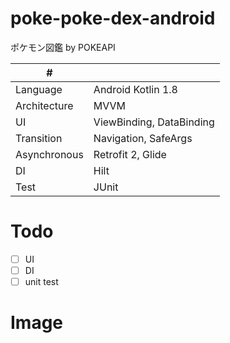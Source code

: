 # poke-poke-dex-android
ポケモン図鑑 by POKEAPI 

| # |                          |
| ---- |--------------------------|
| Language| Android Kotlin 1.8       |
| Architecture | MVVM                     |
| UI | ViewBinding, DataBinding |
| Transition | Navigation, SafeArgs     |
| Asynchronous | Retrofit 2, Glide        |
| DI | Hilt                     |
| Test | JUnit                    |

# Todo
- [ ] UI
- [ ] DI
- [ ] unit test

# Image
